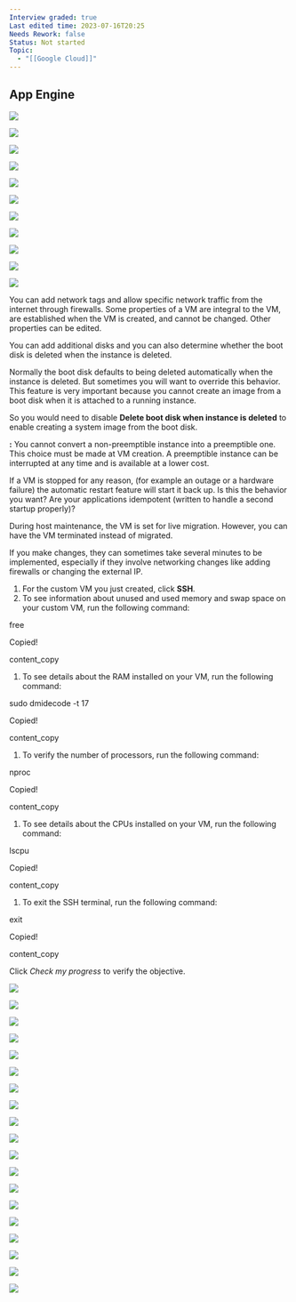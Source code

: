 ```yaml
---
Interview graded: true
Last edited time: 2023-07-16T20:25
Needs Rework: false
Status: Not started
Topic:
  - "[[Google Cloud]]"
---
```

## App Engine

[![](https://lh6.googleusercontent.com/5PkTMyZm-VWR_r_1Zhcv1bLjLgwTxAegQe1u9V6jhdznGLTJj4zA1CjZK7tewv6YyHIG_Fj5nYtJZFKKUg1VjwnY3HQszr3h05QNDiRlhf197HSZ2_PIU8mopp2yahzA0h_k4EstLGqy75J6cfdPxOem9b68lT2672Qy2uvjo419tlosaZk_orB7mOTHQw)](https://lh6.googleusercontent.com/5PkTMyZm-VWR_r_1Zhcv1bLjLgwTxAegQe1u9V6jhdznGLTJj4zA1CjZK7tewv6YyHIG_Fj5nYtJZFKKUg1VjwnY3HQszr3h05QNDiRlhf197HSZ2_PIU8mopp2yahzA0h_k4EstLGqy75J6cfdPxOem9b68lT2672Qy2uvjo419tlosaZk_orB7mOTHQw)

[![](https://lh3.googleusercontent.com/61S3Bx_G2EWRVBCtuEWUy10gdsXFUUdqQLvu5lMI3ngDF4TJuy5ssr46fiCgooCWvyd60m7UYWWka1-XqT2J228nhem0F9-3qnq2iOtkbDBAVoxTWCaHQm5nqakezQZnlk35_WjpzXWvPvsfObkVGST7fPsVAfjnbHf-JiPfkFI5JgKqi7nAF_lHPGRFUg)](https://lh3.googleusercontent.com/61S3Bx_G2EWRVBCtuEWUy10gdsXFUUdqQLvu5lMI3ngDF4TJuy5ssr46fiCgooCWvyd60m7UYWWka1-XqT2J228nhem0F9-3qnq2iOtkbDBAVoxTWCaHQm5nqakezQZnlk35_WjpzXWvPvsfObkVGST7fPsVAfjnbHf-JiPfkFI5JgKqi7nAF_lHPGRFUg)

[![](https://lh5.googleusercontent.com/zIcyzpL0KFIw_WyEOL1NRWW7J5lDp-mc2fIqUbkAbzZY0FLThvmp_U3XPexE5EdtFHoOGRjjSRq4uAPG6fkpqM9_AD0L9S3uu8VeaEefNPQXPpBO7PYJdDIAm55uSLEwd_dUMzBkTwfjPh8gdE7nwDWqiNOAO4CLiAKWQT8bbghnoQ2tfzQVx2Pk8U1QCg)](https://lh5.googleusercontent.com/zIcyzpL0KFIw_WyEOL1NRWW7J5lDp-mc2fIqUbkAbzZY0FLThvmp_U3XPexE5EdtFHoOGRjjSRq4uAPG6fkpqM9_AD0L9S3uu8VeaEefNPQXPpBO7PYJdDIAm55uSLEwd_dUMzBkTwfjPh8gdE7nwDWqiNOAO4CLiAKWQT8bbghnoQ2tfzQVx2Pk8U1QCg)

[![](https://lh6.googleusercontent.com/c3CbMSdnWarbZZACvNhH2m8Dg22Wkc9qsOJ4mo21qRPARRarg7eEwkIXSbuxhQUMvKxIgpbZP8KiwY0d21OpbQQgkYSDFNMa3ivq6z_DkR-PS5Ajl2g4N2ExHAy9ly3YE9njtQ9XSy-_sx52aF8MOdrs7ykwyRSDVFkejMLmVz-_mPOO9pLy28T_4Y9gDg)](https://lh6.googleusercontent.com/c3CbMSdnWarbZZACvNhH2m8Dg22Wkc9qsOJ4mo21qRPARRarg7eEwkIXSbuxhQUMvKxIgpbZP8KiwY0d21OpbQQgkYSDFNMa3ivq6z_DkR-PS5Ajl2g4N2ExHAy9ly3YE9njtQ9XSy-_sx52aF8MOdrs7ykwyRSDVFkejMLmVz-_mPOO9pLy28T_4Y9gDg)

[![](https://lh5.googleusercontent.com/zpiI6ptQSAcPCOjo9V5ITOxJKH67bEuKEAARbnQG4plU-tty3pB3-28tDPttFLBphIn__RVflDOzgPoRU8QiGIDWLdLjz3vB7d32PEKV1gNuoiuHCLskbBCUUipfE5IQpsGoaERZAeUCOG1jGINFOw5iohx-1BhxMD5QuJjMr1kXspvsHHbLjDeh4lBVcA)](https://lh5.googleusercontent.com/zpiI6ptQSAcPCOjo9V5ITOxJKH67bEuKEAARbnQG4plU-tty3pB3-28tDPttFLBphIn__RVflDOzgPoRU8QiGIDWLdLjz3vB7d32PEKV1gNuoiuHCLskbBCUUipfE5IQpsGoaERZAeUCOG1jGINFOw5iohx-1BhxMD5QuJjMr1kXspvsHHbLjDeh4lBVcA)

[![](https://lh5.googleusercontent.com/V-PQSzRCk1zk_M86wY5ly3Kv0DNyxI6t71rip2hyHoUdJsDb26vEd0D_aCbMi0-Gi7SdSZGtyQEp3LdIQkU90vA5WKCKqNihs5moJ_iPzkIG5OjnYn9ugYELdcZUA0JQHd63z_N7Q8CjXaXz6MmilLBfUJspXjTww6X8ItHKyoDZ1_86aDFxPcm5fYddPQ)](https://lh5.googleusercontent.com/V-PQSzRCk1zk_M86wY5ly3Kv0DNyxI6t71rip2hyHoUdJsDb26vEd0D_aCbMi0-Gi7SdSZGtyQEp3LdIQkU90vA5WKCKqNihs5moJ_iPzkIG5OjnYn9ugYELdcZUA0JQHd63z_N7Q8CjXaXz6MmilLBfUJspXjTww6X8ItHKyoDZ1_86aDFxPcm5fYddPQ)

[![](https://lh4.googleusercontent.com/PjFQMCwexVwCoAQFbNRWTpZXXDx4GXsFOT4qM_lCxMoN1I2Kg-aAVP1K0OrzviMifV1T1x9BcfXhwl3xo8d57QGxX-BdPDOGZr-FHIvEqzsD00eMY1sN8xqQPwGMyj4bUYSyYIZy2R9913KXEquyXmUhoYkJ5vdOkyX6X8IJqS3Qx59-439B7JuX6fIP6A)](https://lh4.googleusercontent.com/PjFQMCwexVwCoAQFbNRWTpZXXDx4GXsFOT4qM_lCxMoN1I2Kg-aAVP1K0OrzviMifV1T1x9BcfXhwl3xo8d57QGxX-BdPDOGZr-FHIvEqzsD00eMY1sN8xqQPwGMyj4bUYSyYIZy2R9913KXEquyXmUhoYkJ5vdOkyX6X8IJqS3Qx59-439B7JuX6fIP6A)

[![](https://lh6.googleusercontent.com/H8Bav05e8P2slw6ZkPxr1x_tBj_SYiZq1CUX53lLE_yYCRFi_nDpQNqRrB_JZRlZ48WsIbmkLkThFIMl-GnOryStBMwU2FALjhSCWIYegs0a-0kIFJEiYP8YXlqB8NbRbTT0aS2L6-G6P1EyN3e7DBAVTeC8q-KI8mIOZp-cv4dcvllzFguXSxUQkLfdzQ)](https://lh6.googleusercontent.com/H8Bav05e8P2slw6ZkPxr1x_tBj_SYiZq1CUX53lLE_yYCRFi_nDpQNqRrB_JZRlZ48WsIbmkLkThFIMl-GnOryStBMwU2FALjhSCWIYegs0a-0kIFJEiYP8YXlqB8NbRbTT0aS2L6-G6P1EyN3e7DBAVTeC8q-KI8mIOZp-cv4dcvllzFguXSxUQkLfdzQ)

[![](https://lh5.googleusercontent.com/OJ3Yc_zv0wQVwrSVCJiONNXh_T9MrA3wl-NPhorw3qhi49Nb-VRYw0s23q6QYR3wSfJcMwZQ7dkxG0sp6DPSthaEp-T6FdZrVumNu5-HLg_dB8h9xoOJnauoH9OUrCgtVr4rTWedQnHQmQjSFdVy6BkMX_EeOZYRl_VsyH5WLNH8rqzLtg8NGLFF9lMKUA)](https://lh5.googleusercontent.com/OJ3Yc_zv0wQVwrSVCJiONNXh_T9MrA3wl-NPhorw3qhi49Nb-VRYw0s23q6QYR3wSfJcMwZQ7dkxG0sp6DPSthaEp-T6FdZrVumNu5-HLg_dB8h9xoOJnauoH9OUrCgtVr4rTWedQnHQmQjSFdVy6BkMX_EeOZYRl_VsyH5WLNH8rqzLtg8NGLFF9lMKUA)

[![](https://lh6.googleusercontent.com/7T71PiUDa_JZ1lwFrO18CsTeAiR0eo51xbG78tGyyimE7AptYtGa9Zzg1YkWBCmT-zvC18QTQBSBlcneZxdh9rajksAuHWa311xET0ZeN754v3CoLxTYkuuZXZhTmlMRAVJFs-7xXuLEOstze9iyQUb4il5iK8eR1jZIVqsv5eSLPNBv6KaR95ragkJmCg)](https://lh6.googleusercontent.com/7T71PiUDa_JZ1lwFrO18CsTeAiR0eo51xbG78tGyyimE7AptYtGa9Zzg1YkWBCmT-zvC18QTQBSBlcneZxdh9rajksAuHWa311xET0ZeN754v3CoLxTYkuuZXZhTmlMRAVJFs-7xXuLEOstze9iyQUb4il5iK8eR1jZIVqsv5eSLPNBv6KaR95ragkJmCg)

[![](https://lh4.googleusercontent.com/cCqqPEeED1hZIRUf8fdmEWsCkWD34ZW1KId7MpeYH__PVhiqFChDnI8u3Epq83i7gLAurdnGSnogniSqDwCrL-d_mIjSHiekuFJ2_UnbczUoiB7GqiBlGPUC9Su0nzjBAFZzFPXzdhVM1pNKIKuT-rhTVHXpmsDYRBBCdqIvvvismRj40HCzuyleyESEFA)](https://lh4.googleusercontent.com/cCqqPEeED1hZIRUf8fdmEWsCkWD34ZW1KId7MpeYH__PVhiqFChDnI8u3Epq83i7gLAurdnGSnogniSqDwCrL-d_mIjSHiekuFJ2_UnbczUoiB7GqiBlGPUC9Su0nzjBAFZzFPXzdhVM1pNKIKuT-rhTVHXpmsDYRBBCdqIvvvismRj40HCzuyleyESEFA)

You can add network tags and allow specific network traffic from the internet through firewalls. Some properties of a VM are integral to the VM, are established when the VM is created, and cannot be changed. Other properties can be edited.

You can add additional disks and you can also determine whether the boot disk is deleted when the instance is deleted.

Normally the boot disk defaults to being deleted automatically when the instance is deleted. But sometimes you will want to override this behavior. This feature is very important because you cannot create an image from a boot disk when it is attached to a running instance.

So you would need to disable **Delete boot disk when instance is deleted** to enable creating a system image from the boot disk.

**:** You cannot convert a non-preemptible instance into a preemptible one. This choice must be made at VM creation. A preemptible instance can be interrupted at any time and is available at a lower cost.

If a VM is stopped for any reason, (for example an outage or a hardware failure) the automatic restart feature will start it back up. Is this the behavior you want? Are your applications idempotent (written to handle a second startup properly)?

During host maintenance, the VM is set for live migration. However, you can have the VM terminated instead of migrated.

If you make changes, they can sometimes take several minutes to be implemented, especially if they involve networking changes like adding firewalls or changing the external IP.

1. For the custom VM you just created, click **SSH**.
2. To see information about unused and used memory and swap space on your custom VM, run the following command:

free

Copied!

content_copy

1. To see details about the RAM installed on your VM, run the following command:

sudo dmidecode -t 17

Copied!

content_copy

1. To verify the number of processors, run the following command:

nproc

Copied!

content_copy

1. To see details about the CPUs installed on your VM, run the following command:

lscpu

Copied!

content_copy

1. To exit the SSH terminal, run the following command:

exit

Copied!

content_copy

Click _Check my progress_ to verify the objective.

[![](https://lh4.googleusercontent.com/8N69vaK0jkif8b3eGYcUGxcDHezlFJP1NUAwQugUJTu8o-pdXq7lZajCOunzdxMdWBPWPbANgxbc09sowQTIOoFKDNlLGuRnqvhiGK9Sh4Cjhu8nR82VZXBiInT9RjuuYu0eMIbmvqjTOaTGL1cf3fp-GbjRb6xRRR27UlvpIHrfsjLzUSieoX4OYi6PIA)](https://lh4.googleusercontent.com/8N69vaK0jkif8b3eGYcUGxcDHezlFJP1NUAwQugUJTu8o-pdXq7lZajCOunzdxMdWBPWPbANgxbc09sowQTIOoFKDNlLGuRnqvhiGK9Sh4Cjhu8nR82VZXBiInT9RjuuYu0eMIbmvqjTOaTGL1cf3fp-GbjRb6xRRR27UlvpIHrfsjLzUSieoX4OYi6PIA)

[![](https://lh6.googleusercontent.com/Qvb3b5pzy3x2O84EqMnjusbgQSVXxNVaLz2ulcLTMzZwBbh7Sgsu9NnPrkxVWtMgVTZHZTXIRUFvDPulEttGPDEko-nfyZ5MhJfzmFdwkZMOuU939S0gh8-1wfaVebPKBvQGq_4feKHSh-6a-mwjKklfP1Uo7HxW8hj97E5VPkuTWrTXI7mY6gixJeSUlQ)](https://lh6.googleusercontent.com/Qvb3b5pzy3x2O84EqMnjusbgQSVXxNVaLz2ulcLTMzZwBbh7Sgsu9NnPrkxVWtMgVTZHZTXIRUFvDPulEttGPDEko-nfyZ5MhJfzmFdwkZMOuU939S0gh8-1wfaVebPKBvQGq_4feKHSh-6a-mwjKklfP1Uo7HxW8hj97E5VPkuTWrTXI7mY6gixJeSUlQ)

[![](https://lh5.googleusercontent.com/b5-iYfOY2lWT207lRD9zzOMUxUM-icFv6yns84GfXbHlZjPlRN7ZMVgUiHVmJxD7GTwqhmlceA95IdCVGZkx5Q7bAIzDij2qYA1Jbxvzz59JKhjb_WruPm9EWhjTjmgQmN-JmW9ebXxSaI1IPoe2As_ZSddAUGMkMSxSMIuCwNy8bzt6E8Ffu5wYwy8Yiw)](https://lh5.googleusercontent.com/b5-iYfOY2lWT207lRD9zzOMUxUM-icFv6yns84GfXbHlZjPlRN7ZMVgUiHVmJxD7GTwqhmlceA95IdCVGZkx5Q7bAIzDij2qYA1Jbxvzz59JKhjb_WruPm9EWhjTjmgQmN-JmW9ebXxSaI1IPoe2As_ZSddAUGMkMSxSMIuCwNy8bzt6E8Ffu5wYwy8Yiw)

[![](https://lh4.googleusercontent.com/GpNB3MQuTapwRlOi3lTfJHqtnpsagfjGakyckdEHoTs7eO5TDm8NYX0ubLmE6MT2707zN3xAMOaZM4dNhqkkifod-Ufy5OsSdflxYN4zd3r1hdHy6vrkp7vDzXkXI1pdeRGdlZMdk08q2XjV_08LxYBCErle818f4YT8k9MN8CqUvMYTu6RxFM_ITnBWZw)](https://lh4.googleusercontent.com/GpNB3MQuTapwRlOi3lTfJHqtnpsagfjGakyckdEHoTs7eO5TDm8NYX0ubLmE6MT2707zN3xAMOaZM4dNhqkkifod-Ufy5OsSdflxYN4zd3r1hdHy6vrkp7vDzXkXI1pdeRGdlZMdk08q2XjV_08LxYBCErle818f4YT8k9MN8CqUvMYTu6RxFM_ITnBWZw)

[![](https://lh5.googleusercontent.com/7af9RLBcMbdeNGk3gBFSuae05W7Zl0ZupCs8M-dSllBjLdyGApKPKgl2wPv7TwPQg5n8HSmW8B2Hn00fESxfDhVyKH11kGZ54Y9Q-3AYsh7x7UuVa1VSZxik1_ysA9EBDuYqqbp4ez_m7ITUg5d4Ar0LGSIe1YIcAuO6QBCYsoiBPFIyHkxfnd40M8Vo4A)](https://lh5.googleusercontent.com/7af9RLBcMbdeNGk3gBFSuae05W7Zl0ZupCs8M-dSllBjLdyGApKPKgl2wPv7TwPQg5n8HSmW8B2Hn00fESxfDhVyKH11kGZ54Y9Q-3AYsh7x7UuVa1VSZxik1_ysA9EBDuYqqbp4ez_m7ITUg5d4Ar0LGSIe1YIcAuO6QBCYsoiBPFIyHkxfnd40M8Vo4A)

[![](https://lh3.googleusercontent.com/sKFlCQUOWFCdUFlv--JkwmKz9_xsGhLpshxYTGzc4-WmIs-YaboTkv3I_M08dEM1ppZ3qhZZCLXLoB43qCe9G3wny35LxNjFLsYoLBdRnUaLhru2Be--WHVimtZpBnTjhPQkS2Hw3AMxsWMXSkHiJPcbGO2yUuHr5_7Gtlnwvat_vPg9e6aKy6osFUYWlQ)](https://lh3.googleusercontent.com/sKFlCQUOWFCdUFlv--JkwmKz9_xsGhLpshxYTGzc4-WmIs-YaboTkv3I_M08dEM1ppZ3qhZZCLXLoB43qCe9G3wny35LxNjFLsYoLBdRnUaLhru2Be--WHVimtZpBnTjhPQkS2Hw3AMxsWMXSkHiJPcbGO2yUuHr5_7Gtlnwvat_vPg9e6aKy6osFUYWlQ)

[![](https://lh6.googleusercontent.com/R8wAdKnmsISWv8tayHb9yJg2BaWSRbbkdF8vcf0xERgQifAF50mkjEvLo0GNh2ZWiqvYg9mvLRmFPKQ3HeoWXQkkblfV1Ad_xMMIS7MhBJ4yncRWKJ4BhemDPceqao6C4rrsyuciP8BAub_P8EqMdHXz_WKfIJMDn4sdwvGVZFAf_Fz2TQBQ_ttkhFLAOg)](https://lh6.googleusercontent.com/R8wAdKnmsISWv8tayHb9yJg2BaWSRbbkdF8vcf0xERgQifAF50mkjEvLo0GNh2ZWiqvYg9mvLRmFPKQ3HeoWXQkkblfV1Ad_xMMIS7MhBJ4yncRWKJ4BhemDPceqao6C4rrsyuciP8BAub_P8EqMdHXz_WKfIJMDn4sdwvGVZFAf_Fz2TQBQ_ttkhFLAOg)

[![](https://lh3.googleusercontent.com/fLKnSMq6nJf2kDX8vtFTjPt2Jb-t0p1gf5Xak685YIwKzfnNLXLMtrBs_5V6cqngbD9p42r48DVi13kSBDfWo9xsNqsBIXK92CVUdwIhLcr0tvS4VMLXtaKZSBt5upkdA7wunpckAQTy5ihCcvab_WqA6BPRtGLCgdyv9QONdSHm83zkjUj0OUP3avjhjQ)](https://lh3.googleusercontent.com/fLKnSMq6nJf2kDX8vtFTjPt2Jb-t0p1gf5Xak685YIwKzfnNLXLMtrBs_5V6cqngbD9p42r48DVi13kSBDfWo9xsNqsBIXK92CVUdwIhLcr0tvS4VMLXtaKZSBt5upkdA7wunpckAQTy5ihCcvab_WqA6BPRtGLCgdyv9QONdSHm83zkjUj0OUP3avjhjQ)

[![](https://lh6.googleusercontent.com/WmmccH6_ohD1d94Y718O3ROICOFGWfcHIH33-yH-u-j6SLrCjCiXJ68V2j8Z9nrPypcGcwzg0duKH0lgobChyQWfSFfmPVWbNg3ngRN4zXOczVAxRAOIobPkPEwkqLQgtOSQQh911ufNdhodGj54yZsF5ZbSJop0xHtTGnkHsXx-ynDpmUlLa9U6D7MUJw)](https://lh6.googleusercontent.com/WmmccH6_ohD1d94Y718O3ROICOFGWfcHIH33-yH-u-j6SLrCjCiXJ68V2j8Z9nrPypcGcwzg0duKH0lgobChyQWfSFfmPVWbNg3ngRN4zXOczVAxRAOIobPkPEwkqLQgtOSQQh911ufNdhodGj54yZsF5ZbSJop0xHtTGnkHsXx-ynDpmUlLa9U6D7MUJw)

[![](https://lh6.googleusercontent.com/eLShIPcVTtYpkvGU0dkH1I1WaHdl2RwxFdf1QzGN5Ggfc0XimM4fodejNGGrNj3niQSQDNrjdiQW8_1isgEJnQJ3ITVQ6K3orhbjro_Xb_O_wn_M608lMWaYQwoJxK-jJ6GI5CLGgS8BGWYX7xNn59VFXrbNvboFfOdUX7RPMqWy_wrUOrrsLb2wOLB8Xw)](https://lh6.googleusercontent.com/eLShIPcVTtYpkvGU0dkH1I1WaHdl2RwxFdf1QzGN5Ggfc0XimM4fodejNGGrNj3niQSQDNrjdiQW8_1isgEJnQJ3ITVQ6K3orhbjro_Xb_O_wn_M608lMWaYQwoJxK-jJ6GI5CLGgS8BGWYX7xNn59VFXrbNvboFfOdUX7RPMqWy_wrUOrrsLb2wOLB8Xw)

[![](https://lh6.googleusercontent.com/uaibdeJaFI718GsToisMKmCvYz-SJHO6VraoHwU6mxaxGDA94XVbBKBU1Xic1rcsNRNPbXO12z-KbmWrNOjV6FNtapiZEzdhHPF_Pud42iBJKaJG5HNsw20WPgRXlyi3gHoou5wnRi3-M0JNc8S6l5wfc6FJSc80WoqYx5JE6pN7ZEbV6iYm6ceL93v22A)](https://lh6.googleusercontent.com/uaibdeJaFI718GsToisMKmCvYz-SJHO6VraoHwU6mxaxGDA94XVbBKBU1Xic1rcsNRNPbXO12z-KbmWrNOjV6FNtapiZEzdhHPF_Pud42iBJKaJG5HNsw20WPgRXlyi3gHoou5wnRi3-M0JNc8S6l5wfc6FJSc80WoqYx5JE6pN7ZEbV6iYm6ceL93v22A)

[![](https://lh4.googleusercontent.com/PggDnzjFUforAGb5WmWZeZEYwe8uKTK90RCPkWXMcK0yrv_M5mdales_hI01OxGaWus-Md_XbKv3ODN1W6j3-jdR3R0mY6a_4fQSkFGUAxokyL681KxzBbcbxp_A2UXqaU81NZJNp9HHciaXAd8aIi8JLYum0vowcs6fSZ_9WPjrZrL9sJDbqWVb77YQaA)](https://lh4.googleusercontent.com/PggDnzjFUforAGb5WmWZeZEYwe8uKTK90RCPkWXMcK0yrv_M5mdales_hI01OxGaWus-Md_XbKv3ODN1W6j3-jdR3R0mY6a_4fQSkFGUAxokyL681KxzBbcbxp_A2UXqaU81NZJNp9HHciaXAd8aIi8JLYum0vowcs6fSZ_9WPjrZrL9sJDbqWVb77YQaA)

[![](https://lh5.googleusercontent.com/J2nUbGM2YoaP-JJb-5q0BcVM9yl8VvgkWx-XjQCnUoGJMz9us2f1Z8mdfQM6I4_OrySMmHFlLWPZzTNVEYl1N0avMgLjZv1upys4_BybO6TCYgrfH5XhBQlgF72A65S_PgBSJa2Y_DpA1wupopk50avlmrxrzqHGCggzwj-7WnmoBCaJ5z81CaalnihSIA)](https://lh5.googleusercontent.com/J2nUbGM2YoaP-JJb-5q0BcVM9yl8VvgkWx-XjQCnUoGJMz9us2f1Z8mdfQM6I4_OrySMmHFlLWPZzTNVEYl1N0avMgLjZv1upys4_BybO6TCYgrfH5XhBQlgF72A65S_PgBSJa2Y_DpA1wupopk50avlmrxrzqHGCggzwj-7WnmoBCaJ5z81CaalnihSIA)

[![](https://lh5.googleusercontent.com/25-TOcJIk0D8lyprWNwRZzmhNt32Fi-kiG9__u2Ks9NDiFs1LQAu5M_JmOfMrZuKjJt1nSH9xmcVLIZ0ec8_Z0gijBGbHPgXxOqCWcDZZi8hI_JRN8H1XCG_7QuM4XqsibC-ybw1rjwcc_oPwxhfN_No8GAF6CP71HowUaTd2yhSMk5IrL8M7Sm9QHLQrA)](https://lh5.googleusercontent.com/25-TOcJIk0D8lyprWNwRZzmhNt32Fi-kiG9__u2Ks9NDiFs1LQAu5M_JmOfMrZuKjJt1nSH9xmcVLIZ0ec8_Z0gijBGbHPgXxOqCWcDZZi8hI_JRN8H1XCG_7QuM4XqsibC-ybw1rjwcc_oPwxhfN_No8GAF6CP71HowUaTd2yhSMk5IrL8M7Sm9QHLQrA)

[![](https://lh6.googleusercontent.com/mqg4Brl1IPh-Tu-uNe6n0xzz_Z3g0UFTlxOYakhSgxUvPIxsznVifIQUfY_VitmAf9poQEYfFK7khuTPR-Qty3Zi1Edh18otcBWQf5pU8wSENf5BxxG01Khs2e9XXteyNkaDNSNgzZb74vGkYh8rz9_zDpcxCrj7SYNMQqdis5PGWl0EewQhlaFf2yM8Ag)](https://lh6.googleusercontent.com/mqg4Brl1IPh-Tu-uNe6n0xzz_Z3g0UFTlxOYakhSgxUvPIxsznVifIQUfY_VitmAf9poQEYfFK7khuTPR-Qty3Zi1Edh18otcBWQf5pU8wSENf5BxxG01Khs2e9XXteyNkaDNSNgzZb74vGkYh8rz9_zDpcxCrj7SYNMQqdis5PGWl0EewQhlaFf2yM8Ag)

[![](https://lh6.googleusercontent.com/wabBwmJgN7NmWV84ViFInhTaPFpeWXwVHCvY3qarMb9Mk9lB3UF69cDh3IHw15DO8KFpUxL1p6k0XltZWK8zldPWsw2BQBkHxNu_kKuYW5EAlRugHs9yebCN4QoEwcUl1nJk-ffbFS07QQPupHRyGwr9bEFQmd3eduZaOLdgwe3CIwOT-kD-_OFdOjSdhw)](https://lh6.googleusercontent.com/wabBwmJgN7NmWV84ViFInhTaPFpeWXwVHCvY3qarMb9Mk9lB3UF69cDh3IHw15DO8KFpUxL1p6k0XltZWK8zldPWsw2BQBkHxNu_kKuYW5EAlRugHs9yebCN4QoEwcUl1nJk-ffbFS07QQPupHRyGwr9bEFQmd3eduZaOLdgwe3CIwOT-kD-_OFdOjSdhw)

[![](https://lh4.googleusercontent.com/426RfbicIs2kZz9nOR56cvpWzFx3-T14pRFj_lUTslVsFiGmbTCur6Mdm7w4K4Btv79hMhPtUaDlhwZoFWI58byDw_OinvldSQjrXjwKQIxt2xEl07RWAxzRsZFezNW8T9COR5a9PD7U-GUU1R0Z6pD5CX5mBPnlQ--a99sKadgZ-QRvbz5i-i5DaDoKFQ)](https://lh4.googleusercontent.com/426RfbicIs2kZz9nOR56cvpWzFx3-T14pRFj_lUTslVsFiGmbTCur6Mdm7w4K4Btv79hMhPtUaDlhwZoFWI58byDw_OinvldSQjrXjwKQIxt2xEl07RWAxzRsZFezNW8T9COR5a9PD7U-GUU1R0Z6pD5CX5mBPnlQ--a99sKadgZ-QRvbz5i-i5DaDoKFQ)

[![](https://lh4.googleusercontent.com/4V7LzhsL33T8GB-_Lsqg3jC7O1RZ6UsDyuYNzr_z31JqtG43fBsZS-aoZtd47aLwiElmL6OJLSA69Qyksoy-Ny2DQp_GynkPA_eOu6mTdx2_Wou5CXcvdH6P-Sni7R5RoTNkeYM36J18myqUHpp7lV2ytwp4SwwsBcT5_p0xXNRxSbPa1i-4wHjkymYuhA)](https://lh4.googleusercontent.com/4V7LzhsL33T8GB-_Lsqg3jC7O1RZ6UsDyuYNzr_z31JqtG43fBsZS-aoZtd47aLwiElmL6OJLSA69Qyksoy-Ny2DQp_GynkPA_eOu6mTdx2_Wou5CXcvdH6P-Sni7R5RoTNkeYM36J18myqUHpp7lV2ytwp4SwwsBcT5_p0xXNRxSbPa1i-4wHjkymYuhA)

[![](https://lh4.googleusercontent.com/CGohbptJltYPgqKTjQroJ1vpiX18KWBPWWhAPR5X5GIe66GqGlJe-siAyoUtVcZcpjaST7BdppulvUMW-jVHaNCYbCSUSo88YMT30EDKip9W7WUM1mDV__EP0E0Mi3W0dvFvaaUGsUq9UJBDKPxrvL3IGsTVUCC3SSAKeifcUQv-6keMSpUI_hqlRqdAuw)](https://lh4.googleusercontent.com/CGohbptJltYPgqKTjQroJ1vpiX18KWBPWWhAPR5X5GIe66GqGlJe-siAyoUtVcZcpjaST7BdppulvUMW-jVHaNCYbCSUSo88YMT30EDKip9W7WUM1mDV__EP0E0Mi3W0dvFvaaUGsUq9UJBDKPxrvL3IGsTVUCC3SSAKeifcUQv-6keMSpUI_hqlRqdAuw)